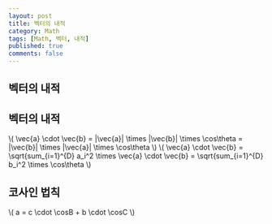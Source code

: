 ```yaml
---
layout: post
title: 벡터의 내적
category: Math
tags: [Math, 벡터, 내적]
published: true
comments: false
---
```


벡터의 내적
---

## 벡터의 내적
\\( \vec{a} \cdot \vec{b} = \|\vec{a}\| \times \|\vec{b}\| \times \cos\theta = \|\vec{b}\| \times \|\vec{a}\| \times \cos\theta \\)
\\( \vec{a} \cdot \vec{b} = \sqrt{sum\_{i=1}^{D} a\_i^2 \times \vec{a} \cdot \vec{b} = \sqrt{sum\_{i=1}^{D} b\_i^2 \times \cos\theta \\)

## 코사인 법칙
\\( a = c \cdot \cosB + b \cdot \cosC \\)
